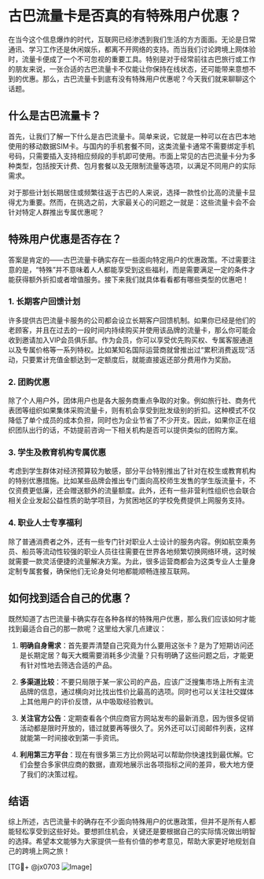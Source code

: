 # 古巴流量卡是否真的有特殊用户优惠？

在当今这个信息爆炸的时代，互联网已经渗透到我们生活的方方面面。无论是日常通讯、学习工作还是休闲娱乐，都离不开网络的支持。而当我们讨论跨境上网体验时，流量卡便成了一个不可忽视的重要工具。特别是对于经常前往古巴旅行或工作的朋友来说，一张合适的古巴流量卡不仅能让你保持在线状态，还可能带来意想不到的优惠。那么，古巴流量卡到底有没有特殊用户优惠呢？今天我们就来聊聊这个话题。

## 什么是古巴流量卡？

首先，让我们了解一下什么是古巴流量卡。简单来说，它就是一种可以在古巴本地使用的移动数据SIM卡。与国内的手机套餐不同，这类流量卡通常不需要绑定手机号码，只需要插入支持相应频段的手机即可使用。市面上常见的古巴流量卡分为多种类型，包括按天计费、包月套餐以及无限制流量等选项，以满足不同用户的实际需求。

对于那些计划长期居住或频繁往返于古巴的人来说，选择一款性价比高的流量卡显得尤为重要。然而，在挑选之前，大家最关心的问题之一就是：这些流量卡会不会针对特定人群推出专属优惠呢？

## 特殊用户优惠是否存在？

答案是肯定的——古巴流量卡确实存在一些面向特定用户的优惠政策。不过需要注意的是，“特殊”并不意味着人人都能享受到这些福利，而是需要满足一定的条件才能获得额外折扣或者增值服务。接下来我们就具体看看都有哪些类型的优惠吧！

### 1. 长期客户回馈计划

许多提供古巴流量卡服务的公司都会设立长期客户回馈机制。如果你已经是他们的老顾客，并且在过去的一段时间内持续购买并使用该品牌的流量卡，那么你可能会收到邀请加入VIP会员俱乐部。作为会员，你可以享受优先购买权、专属客服通道以及专属价格等一系列特权。比如某知名国际运营商就曾推出过“累积消费返现”活动，只要累计充值金额达到一定额度后，就能直接返还部分费用作为奖励。

### 2. 团购优惠

除了个人用户外，团体用户也是各大服务商重点争取的对象。例如旅行社、商务代表团等组织如果集体采购流量卡，则有机会享受到批发级别的折扣。这种模式不仅降低了单个成员的成本负担，同时也为企业节省了不少开支。因此，如果你正在组织团队出行的话，不妨提前咨询一下相关机构是否可以提供类似的团购方案。

### 3. 学生及教育机构专属优惠

考虑到学生群体对经济预算较为敏感，部分平台特别推出了针对在校生或教育机构的特别优惠措施。比如某些品牌会推出专门面向高校师生发售的学生版流量卡，不仅资费更低廉，还会赠送额外的流量额度。此外，还有一些非营利性组织也会联合相关企业发起公益性质的助学项目，为贫困地区的学校免费提供上网服务支持。

### 4. 职业人士专享福利

除了普通消费者之外，还有一些专门针对职业人士设计的服务内容。例如航空乘务员、船员等流动性较强的职业人员往往需要在世界各地频繁切换网络环境，这时候就需要一款灵活便捷的流量解决方案。为此，很多运营商都会为这类专业人士量身定制专属套餐，确保他们无论身处何地都能顺畅连接互联网。

## 如何找到适合自己的优惠？

既然知道了古巴流量卡确实存在各种各样的特殊用户优惠，那么我们应该如何才能找到最适合自己的那一款呢？这里给大家几点建议：

1. **明确自身需求**：首先要弄清楚自己究竟为什么要用这张卡？是为了短期访问还是长期定居？每天大概需要消耗多少流量？只有明确了这些问题之后，才能更有针对性地去筛选合适的产品。
   
2. **多渠道比较**：不要只局限于某一家公司的产品，应该广泛搜集市场上所有主流品牌的信息，通过横向对比找出性价比最高的选项。同时也可以关注社交媒体上其他用户的评价反馈，从中吸取经验教训。

3. **关注官方公告**：定期查看各个供应商官方网站发布的最新消息，因为很多促销活动都是限时开放的，错过就要再等很久了。另外还可以订阅邮件列表，这样就能第一时间接收到第一手资讯。

4. **利用第三方平台**：现在有很多第三方比价网站可以帮助你快速找到最优解。它们会整合多家供应商的数据，直观地展示出各项指标之间的差异，极大地方便了我们的决策过程。

## 结语

综上所述，古巴流量卡的确存在不少面向特殊用户的优惠政策，但并不是所有人都能轻松享受到这些好处。要想抓住机会，关键还是要根据自己的实际情况做出明智的选择。希望本文能够为大家提供一些有价值的参考意见，帮助大家更好地规划自己的跨境上网之旅！

[TG💪+ @jx0703 ![Image](https://github.com/user-attachments/assets/dbca1d08-cadb-493c-b0ec-ad6f7a83f270)]